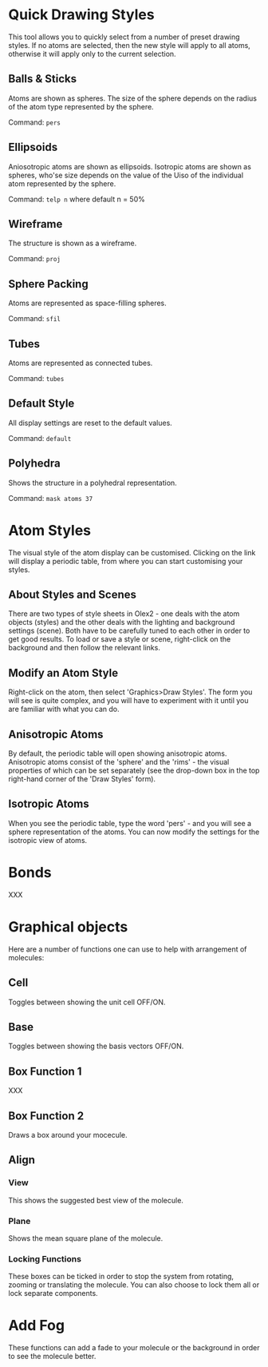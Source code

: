 # Quick Drawing Styles 
This tool allows you to quickly select from a number of preset drawing styles. If no atoms are selected, then the new style will apply to all atoms, otherwise it will apply only to the current selection.

## Balls & Sticks
Atoms are shown as spheres. The size of the sphere depends on the radius of the atom type represented by the sphere. 

Command: `pers`

## Ellipsoids 
Aniosotropic atoms are shown as ellipsoids. Isotropic atoms are shown as spheres, who'se size depends on the value of the Uiso of the individual atom represented by the sphere. 

Command: `telp n` where default n = 50%

## Wireframe
The structure is shown as a wireframe.

Command: `proj`

## Sphere Packing
Atoms are represented as space-filling spheres.

Command: `sfil`

## Tubes
Atoms are represented as connected tubes.

Command: `tubes`

## Default Style
All display settings are reset to the default values.

Command: `default`

## Polyhedra
Shows the structure in a polyhedral representation.

Command: `mask atoms 37`

# Atom Styles 
The visual style of the atom display can be customised. Clicking on the link will display a periodic table, from where you can start customising your styles.

## About Styles and Scenes
There are two types of style sheets in Olex2 - one deals with the atom objects (styles) and the other deals with the lighting and background settings (scene). Both have to be carefully tuned to each other in order to get good results. To load or save a style or scene, right-click on the background and then follow the relevant links. 

## Modify an Atom Style
Right-click on the atom, then select 'Graphics>Draw Styles'. The form you will see is quite complex, and you will have to experiment with it until you are familiar with what you can do. 

## Anisotropic Atoms
By default, the periodic table will open showing anisotropic atoms. Anisotropic atoms consist of the 'sphere' and the 'rims' - the visual properties of which can be set separately (see the drop-down box in the top right-hand corner of the 'Draw Styles' form). 

## Isotropic Atoms
When you see the periodic table, type the word 'pers' - and you will see a sphere representation of the atoms. You can now modify the settings for the isotropic view of atoms. 

# Bonds
XXX

# Graphical objects
Here are a number of functions one can use to help with arrangement of molecules:
## Cell
Toggles between showing the unit cell OFF/ON.

## Base
Toggles between showing the basis vectors OFF/ON.

## Box Function 1
XXX

## Box Function 2
Draws a box around your mocecule.

## Align
### View
This shows the suggested best view of the molecule.

### Plane
Shows the mean square plane of the molecule.

### Locking Functions
These boxes can be ticked in order to stop the system from rotating, zooming or translating the molecule. You can also choose to lock them all or lock separate components.

# Add Fog
These functions can add a fade to your molecule or the background in order to see the molecule better.

